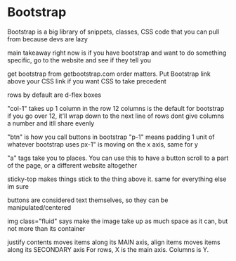 # Bootstrap
Bootstrap is a big library of snippets, classes, CSS code that you can pull from because devs are lazy

main takeaway right now is if you have bootstrap and want to do something specific, go to the website and see if they tell you

get bootstrap <link> from getbootstrap.com
order matters. Put Bootstrap link above your CSS link if you want CSS to take precedent

rows by default are d-flex boxes

"col-1" takes up 1 column in the row
12 columns is the default for bootstrap
if you go over 12, it'll wrap down to the next line of rows
dont give columns a number and itll share evenly

"btn" is how you call buttons in bootstrap
"p-1" means padding 1 unit of whatever bootstrap uses
px-1" is moving on the x axis, same for y

"a" tags take you to places. You can use this to have a button scroll to a part of the page, or a different website altogether

sticky-top makes things stick to the thing above it. same for everything else im sure

buttons are considered text themselves, so they can be manipulated/centered

img class="fluid" says make the image take up as much space as it can, but not more than its container

justify contents moves items along its MAIN axis, align items moves items along its SECONDARY axis
For rows, X is the main axis. Columns is Y.